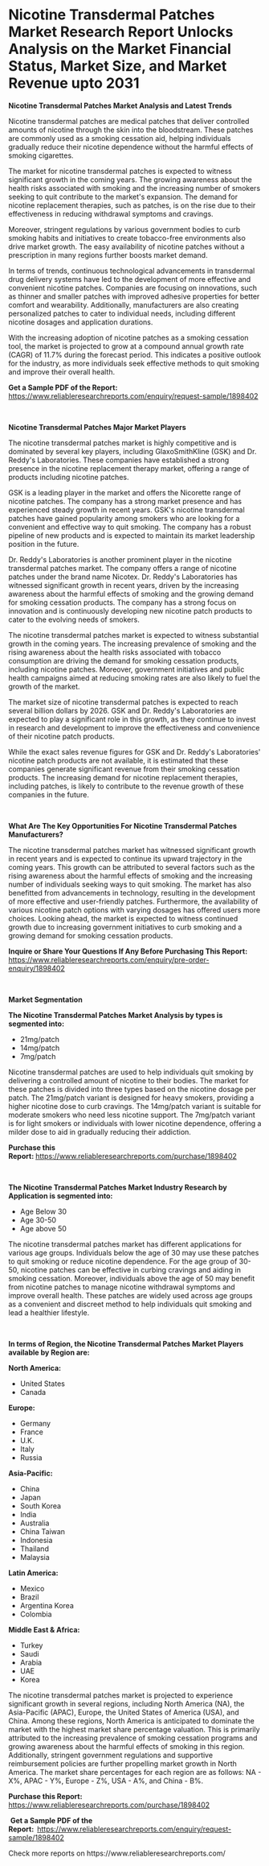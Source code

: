 <p><h1>Nicotine Transdermal Patches Market Research Report Unlocks Analysis on the Market Financial Status, Market Size, and Market Revenue upto 2031</h1></p><p><strong>Nicotine Transdermal Patches Market Analysis and Latest Trends</strong></p>
<p><p>Nicotine transdermal patches are medical patches that deliver controlled amounts of nicotine through the skin into the bloodstream. These patches are commonly used as a smoking cessation aid, helping individuals gradually reduce their nicotine dependence without the harmful effects of smoking cigarettes.</p><p>The market for nicotine transdermal patches is expected to witness significant growth in the coming years. The growing awareness about the health risks associated with smoking and the increasing number of smokers seeking to quit contribute to the market's expansion. The demand for nicotine replacement therapies, such as patches, is on the rise due to their effectiveness in reducing withdrawal symptoms and cravings.</p><p>Moreover, stringent regulations by various government bodies to curb smoking habits and initiatives to create tobacco-free environments also drive market growth. The easy availability of nicotine patches without a prescription in many regions further boosts market demand.</p><p>In terms of trends, continuous technological advancements in transdermal drug delivery systems have led to the development of more effective and convenient nicotine patches. Companies are focusing on innovations, such as thinner and smaller patches with improved adhesive properties for better comfort and wearability. Additionally, manufacturers are also creating personalized patches to cater to individual needs, including different nicotine dosages and application durations.</p><p>With the increasing adoption of nicotine patches as a smoking cessation tool, the market is projected to grow at a compound annual growth rate (CAGR) of 11.7% during the forecast period. This indicates a positive outlook for the industry, as more individuals seek effective methods to quit smoking and improve their overall health.</p></p>
<p><strong>Get a Sample PDF of the Report:&nbsp;</strong> <a href="https://www.reliableresearchreports.com/enquiry/request-sample/1898402">https://www.reliableresearchreports.com/enquiry/request-sample/1898402</a></p>
<p>&nbsp;</p>
<p><strong>Nicotine Transdermal Patches Major Market Players</strong></p>
<p><p>The nicotine transdermal patches market is highly competitive and is dominated by several key players, including GlaxoSmithKline (GSK) and Dr. Reddy's Laboratories. These companies have established a strong presence in the nicotine replacement therapy market, offering a range of products including nicotine patches. </p><p>GSK is a leading player in the market and offers the Nicorette range of nicotine patches. The company has a strong market presence and has experienced steady growth in recent years. GSK's nicotine transdermal patches have gained popularity among smokers who are looking for a convenient and effective way to quit smoking. The company has a robust pipeline of new products and is expected to maintain its market leadership position in the future.</p><p>Dr. Reddy's Laboratories is another prominent player in the nicotine transdermal patches market. The company offers a range of nicotine patches under the brand name Nicotex. Dr. Reddy's Laboratories has witnessed significant growth in recent years, driven by the increasing awareness about the harmful effects of smoking and the growing demand for smoking cessation products. The company has a strong focus on innovation and is continuously developing new nicotine patch products to cater to the evolving needs of smokers.</p><p>The nicotine transdermal patches market is expected to witness substantial growth in the coming years. The increasing prevalence of smoking and the rising awareness about the health risks associated with tobacco consumption are driving the demand for smoking cessation products, including nicotine patches. Moreover, government initiatives and public health campaigns aimed at reducing smoking rates are also likely to fuel the growth of the market.</p><p>The market size of nicotine transdermal patches is expected to reach several billion dollars by 2026. GSK and Dr. Reddy's Laboratories are expected to play a significant role in this growth, as they continue to invest in research and development to improve the effectiveness and convenience of their nicotine patch products.</p><p>While the exact sales revenue figures for GSK and Dr. Reddy's Laboratories' nicotine patch products are not available, it is estimated that these companies generate significant revenue from their smoking cessation products. The increasing demand for nicotine replacement therapies, including patches, is likely to contribute to the revenue growth of these companies in the future.</p></p>
<p>&nbsp;</p>
<p><strong>What Are The Key Opportunities For Nicotine Transdermal Patches Manufacturers?</strong></p>
<p><p>The nicotine transdermal patches market has witnessed significant growth in recent years and is expected to continue its upward trajectory in the coming years. This growth can be attributed to several factors such as the rising awareness about the harmful effects of smoking and the increasing number of individuals seeking ways to quit smoking. The market has also benefitted from advancements in technology, resulting in the development of more effective and user-friendly patches. Furthermore, the availability of various nicotine patch options with varying dosages has offered users more choices. Looking ahead, the market is expected to witness continued growth due to increasing government initiatives to curb smoking and a growing demand for smoking cessation products.</p></p>
<p><strong>Inquire or Share Your Questions If Any Before Purchasing This Report:</strong> <a href="https://www.reliableresearchreports.com/enquiry/pre-order-enquiry/1898402">https://www.reliableresearchreports.com/enquiry/pre-order-enquiry/1898402</a></p>
<p>&nbsp;</p>
<p><strong>Market Segmentation</strong></p>
<p><strong>The Nicotine Transdermal Patches Market Analysis by types is segmented into:</strong></p>
<p><ul><li>21mg/patch</li><li>14mg/patch</li><li>7mg/patch</li></ul></p>
<p><p>Nicotine transdermal patches are  used to help individuals quit smoking by delivering a controlled amount of nicotine to their bodies. The market for these patches is divided into three types based on the nicotine dosage per patch. The 21mg/patch variant is designed for heavy smokers, providing a higher nicotine dose to curb cravings. The 14mg/patch variant is suitable for moderate smokers who need less nicotine support. The 7mg/patch variant is for light smokers or individuals with lower nicotine dependence, offering a milder dose to aid in gradually reducing their addiction.</p></p>
<p><strong>Purchase this Report:&nbsp;</strong><a href="https://www.reliableresearchreports.com/purchase/1898402">https://www.reliableresearchreports.com/purchase/1898402</a></p>
<p>&nbsp;</p>
<p><strong>The Nicotine Transdermal Patches Market Industry Research by Application is segmented into:</strong></p>
<p><ul><li>Age Below 30</li><li>Age 30-50</li><li>Age above 50</li></ul></p>
<p><p>The nicotine transdermal patches market has different applications for various age groups. Individuals below the age of 30 may use these patches to quit smoking or reduce nicotine dependence. For the age group of 30-50, nicotine patches can be effective in curbing cravings and aiding in smoking cessation. Moreover, individuals above the age of 50 may benefit from nicotine patches to manage nicotine withdrawal symptoms and improve overall health. These patches are widely used across age groups as a convenient and discreet method to help individuals quit smoking and lead a healthier lifestyle.</p></p>
<p>&nbsp;</p>
<p><strong>In terms of Region, the Nicotine Transdermal Patches Market Players available by Region are:</strong></p>
<p>
    <p> <strong> North America: </strong>
        <ul>
            <li>United States</li>
            <li>Canada</li>
        </ul>
        </p> 
    <p> <strong> Europe: </strong>
        <ul>
            <li>Germany</li>
            <li>France</li>
            <li>U.K.</li>
            <li>Italy</li>
            <li>Russia</li>
        </ul>
        </p> 
    <p> <strong> Asia-Pacific: </strong>
        <ul>
            <li>China</li>
            <li>Japan</li>
            <li>South Korea</li>
            <li>India</li>
            <li>Australia</li>
            <li>China Taiwan</li>
            <li>Indonesia</li>
            <li>Thailand</li>
            <li>Malaysia</li>
        </ul>
        </p> 
    <p> <strong> Latin America: </strong>
        <ul>
            <li>Mexico</li>
            <li>Brazil</li>
            <li>Argentina Korea</li>
            <li>Colombia</li>
        </ul>
        </p> 
    <p> <strong> Middle East & Africa: </strong>
        <ul>
            <li>Turkey</li>
            <li>Saudi</li>
            <li>Arabia</li>
            <li>UAE</li>
            <li>Korea</li>
        </ul>
    </p>
    </p>
<p><p>The nicotine transdermal patches market is projected to experience significant growth in several regions, including North America (NA), the Asia-Pacific (APAC), Europe, the United States of America (USA), and China. Among these regions, North America is anticipated to dominate the market with the highest market share percentage valuation. This is primarily attributed to the increasing prevalence of smoking cessation programs and growing awareness about the harmful effects of smoking in this region. Additionally, stringent government regulations and supportive reimbursement policies are further propelling market growth in North America. The market share percentages for each region are as follows: NA - X%, APAC - Y%, Europe - Z%, USA - A%, and China - B%.</p></p>
<p><strong>Purchase this Report: </strong><a href="https://www.reliableresearchreports.com/purchase/1898402">https://www.reliableresearchreports.com/purchase/1898402</a></p>
<p>&nbsp;<strong>Get a Sample PDF of the Report:&nbsp;&nbsp;</strong><a href="https://www.reliableresearchreports.com/enquiry/request-sample/1898402">https://www.reliableresearchreports.com/enquiry/request-sample/1898402</a></p>
<p><strong></strong></p>
<p>Check more reports on https://www.reliableresearchreports.com/</p>